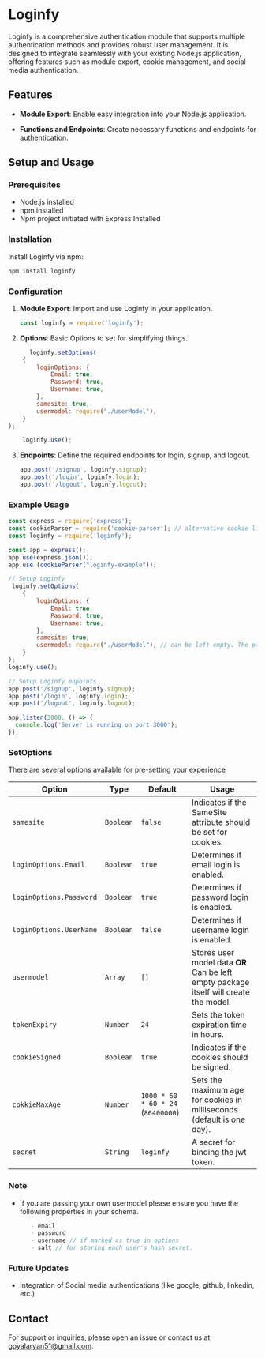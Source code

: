 # Loginfy

Loginfy is a comprehensive authentication module that supports multiple authentication methods and provides robust user management. It is designed to integrate seamlessly with your existing Node.js application, offering features such as module export, cookie management, and social media authentication.

## Features

- **Module Export**: Enable easy integration into your Node.js application.

- **Functions and Endpoints**: Create necessary functions and endpoints for authentication.
<!-- - **Cookie Checker**: Validate cookies and ensure proper request handling.
- **Google Auth Enabler**: Support for Google authentication.
- **Discord Auth Enabler**: Support for Discord authentication.
- **Twitter Auth Enabler**: Support for Twitter authentication. -->

## Setup and Usage

### Prerequisites

- Node.js installed
- npm installed
- Npm project initiated with Express Installed

### Installation

Install Loginfy via npm:

```bash
npm install loginfy
```

### Configuration

1. **Module Export**: Import and use Loginfy in your application.

    ```javascript
    const loginfy = require('loginfy');
    ```
2. **Options**: Basic Options to set for simplifying things. 

```javascript
      loginfy.setOptions(
    {
        loginOptions: {
            Email: true,
            Password: true,
            Username: true,
        },
        samesite: true,
        usermodel: require("./userModel"),
    }
);

    loginfy.use();
```

3. **Endpoints**: Define the required endpoints for login, signup, and logout.

    ```javascript
    app.post('/signup', loginfy.signup);
    app.post('/login', loginfy.login);
    app.post('/logout', loginfy.logout);
    ```
<!-- ### Functions

- **createHashPassword**: Create a hashed password.

    ```javascript
    const hashedPassword = loginfy.createHashPassword(password);
    ```

- **compareHashPassword**: Compare a password with a hashed password.

    ```javascript
    const isMatch = loginfy.compareHashPassword(password, hashedPassword);
    ``` -->

### Example Usage

```javascript
const express = require('express');
const cookieParser = require('cookie-parser'); // alternative cookie library can also be used for setting up cookie secret.
const loginfy = require('loginfy');

const app = express();
app.use(express.json());
app.use (cookieParser("loginfy-example"));

// Setup Loginfy
 loginfy.setOptions(
    {
        loginOptions: {
            Email: true,
            Password: true,
            Username: true,
        },
        samesite: true,
        usermodel: require("./userModel"), // can be left empty. The package itself can create the usermodel!!
    }
);
loginfy.use();

// Setup Loginfy enpoints
app.post('/signup', loginfy.signup);
app.post('/login', loginfy.login);
app.post('/logout', loginfy.logout);

app.listen(3000, () => {
  console.log('Server is running on port 3000');
});
```

### SetOptions

There are several options available for pre-setting your experience

| Option                   | Type       | Default                           | Usage                                                                                   |
|--------------------------|------------|-----------------------------------|-----------------------------------------------------------------------------------------|
| `samesite`               | `Boolean`  | `false`                           | Indicates if the SameSite attribute should be set for cookies.                          |
| `loginOptions.Email`     | `Boolean`  | `true`                            | Determines if email login is enabled.                                                   |
| `loginOptions.Password`  | `Boolean`  | `true`                            | Determines if password login is enabled.                                                |
| `loginOptions.UserName`  | `Boolean`  | `false`                           | Determines if username login is enabled.                                                |
| `usermodel`              | `Array`    | `[]`                              | Stores user model data **OR** Can be left empty package itself will create the model.                                                                 |
| `tokenExpiry`            | `Number`   | `24`                              | Sets the token expiration time in hours.                                                |
| `cookieSigned`           | `Boolean`  | `true`                            | Indicates if the cookies should be signed.                                              |
| `cokkieMaxAge`           | `Number`   | `1000 * 60 * 60 * 24` (`86400000`) | Sets the maximum age for cookies in milliseconds (default is one day).                  |
| `secret` | `String` | `loginfy` | A secret for binding the jwt token. |

### Note
- If you are passing your own usermodel please ensure you have the following properties in your schema. 
    ```js
       - email
       - password
       - username // if marked as true in options
       - salt // for storing each user's hash secret.
    ```


### Future Updates
-  Integration of Social media authentications (like google, github, linkedin, etc.)
<!-- 
## Development Progress

### 05-05-2024

✅ Done with setting login options, fetching user models, and checking for email, username, and password.  
✅ Checking them when initiating the use function.

### 06-05-2024

✅ Global Model Creation Done.  
✅ Added feature to create a model if it doesn't exist.  

✅ Start Working on Login Feature.  

✅ Create Hash Password.  
✅ Compare Sync Matching Hash to hash. -->

<!-- ## License

This project is licensed under the MIT License. See the [LICENSE](LICENSE) file for details. -->
<!-- 
## Contributing

Contributions are welcome! Please read the [CONTRIBUTING](CONTRIBUTING.md) guidelines for more information. -->

## Contact

For support or inquiries, please open an issue or contact us at goyalaryan51@gmail.com.




<!-- 
## Things to be done: 

// If user is using cookie, then make sure he is using the cookie parser with its secret. 
// change the readme and make another readme for tracking internal changes!! Secret one!!
// Alos put a check on the login, signup side for the req.body if we are getting same things only and also they are not empty.
```js
const express = require('express');
const AuthHelper = require('auth-helper');

const app = express();
app.use(express.json());

const authHelper = new AuthHelper();

// Set the strategy
authHelper.setStrategy('google');

// Initialize with options
authHelper.initialize({
    clientID: 'YOUR_GOOGLE_CLIENT_ID',  
    clientSecret: 'YOUR_GOOGLE_CLIENT_SECRET',
    redirectURI: 'YOUR_REDIRECT_URI'
});

app.post('/signin', async (req, res) => {
    const { token } = req.body;
    try {
        const payload = await authHelper.signIn(token);
        res.json(payload);
    } catch (error) {
        res.status(400).json({ error: error.message });
    }
});

```

there is no requirement of using express router just pick the originalurl and break it in accordance with / and pick the second argument accodingly. -->